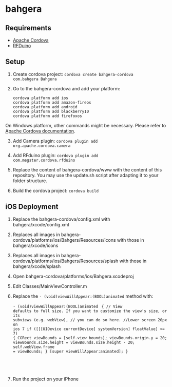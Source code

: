 # bahgera

## Requirements

* <a href="http://cordova.apache.org/">Apache Cordova</a>
* <a href="http://www.rfduino.com/">RFDuino</a>

## Setup

1. Create cordova project:
<code>cordova create bahgera-cordova com.bahgera Bahgera</code>

2. Go to the bahgera-cordova and add your platform:
	<div><code>cordova platform add ios</code></div>
	<div><code>cordova platform add amazon-fireos</code></div>
	<div><code>cordova platform add android</code></div>
    <div><code>cordova platform add blackberry10</code></div>
    <div><code>cordova platform add firefoxos</code></div>
On Windows platform, other commands might be necessary. Please refer to <a href="http://cordova.apache.org/docs/en/4.0.0//guide_cli_index.md.html#The%20Command-Line%20Interface">Apache Cordova documentation</a>.

3. Add Camera plugin:
<code>cordova plugin add org.apache.cordova.camera</code>

4. Add RFduino plugin:
<code>cordova plugin add com.megster.cordova.rfduino</code>

5. Replace the content of bahgera-cordova/www with the content of this repository. You may use the update.sh script after adapting it to your folder structure.

6. Build the cordova project:
<code>cordova build</code>

<h2>iOS Deployment</h2>

1. Replace the bahgera-cordova/config.xml with bahgera/xcode/config.xml

2. Replaces all images in bahgera-cordova/platforms/ios/Bahgers/Resources/icons with those in bahgera/xcode/icons

3. Replaces all images in bahgera-cordova/platforms/ios/Bahgers/Resources/splash with those in bahgera/xcode/splash

4. Open bahgera-cordova/platforms/ios/Bahgera.xcodeproj

5. Edit Classes/MainViewController.m

6. Replace the <code>- (void)viewWillAppear:(BOOL)animated</code> method with:

	<code>- (void)viewWillAppear:(BOOL)animated</code>
	<code>
	{
		// View defaults to full size.  If you want to customize the view's size, or its subviews (e.g. webView),
		// you can do so here.
		//Lower screen 20px on ios 7
		if ([[[UIDevice currentDevice] systemVersion] floatValue] >= 7) {
			CGRect viewBounds = [self.view bounds];
			viewBounds.origin.y = 20;
			viewBounds.size.height = viewBounds.size.height - 20;
			self.webView.frame = viewBounds;
		}
		[super viewWillAppear:animated];
	}
</code>


7. Run the project on your iPhone
